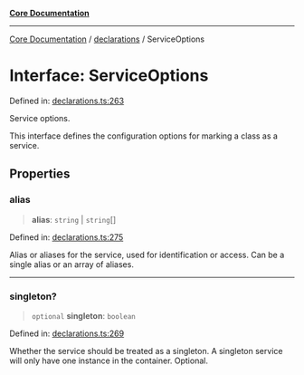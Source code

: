 [**Core Documentation**](../../README.md)

***

[Core Documentation](../../README.md) / [declarations](../README.md) / ServiceOptions

# Interface: ServiceOptions

Defined in: [declarations.ts:263](https://github.com/stonemjs/core/blob/b1f29857c7f1e529739f22d486494bed3b22d2c6/src/declarations.ts#L263)

Service options.

This interface defines the configuration options for marking a class as a service.

## Properties

### alias

> **alias**: `string` \| `string`[]

Defined in: [declarations.ts:275](https://github.com/stonemjs/core/blob/b1f29857c7f1e529739f22d486494bed3b22d2c6/src/declarations.ts#L275)

Alias or aliases for the service, used for identification or access.
Can be a single alias or an array of aliases.

***

### singleton?

> `optional` **singleton**: `boolean`

Defined in: [declarations.ts:269](https://github.com/stonemjs/core/blob/b1f29857c7f1e529739f22d486494bed3b22d2c6/src/declarations.ts#L269)

Whether the service should be treated as a singleton.
A singleton service will only have one instance in the container.
Optional.
